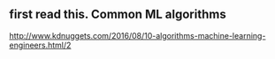 ## first read this. Common ML algorithms
http://www.kdnuggets.com/2016/08/10-algorithms-machine-learning-engineers.html/2
